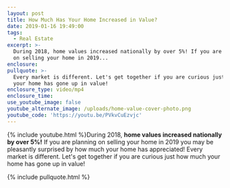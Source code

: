 ```yaml
---
layout: post
title: How Much Has Your Home Increased in Value?
date: 2019-01-16 19:49:00
tags:
  - Real Estate
excerpt: >-
  During 2018, home values increased nationally by over 5%! If you are planning
  on selling your home in 2019...
enclosure:
pullquote: >-
  Every market is different. Let's get together if you are curious just how much
  your home has gone up in value!
enclosure_type: video/mp4
enclosure_time:
use_youtube_image: false
youtube_alternate_image: /uploads/home-value-cover-photo.png
youtube_code: 'https://youtu.be/PVkvCuEzvjc'
---
```


{% include youtube.html %}During 2018, **home values increased nationally by over 5%!** If you are planning on selling your home in 2019 you may be pleasantly surprised by how much your home has appreciated! Every market is different. Let's get together if you are curious just how much your home has gone up in value!

{% include pullquote.html %}
